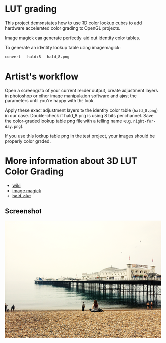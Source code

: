# LUT grading

This project demonstates how to use 3D color lookup cubes to add hardware accelerated color grading to OpenGL projects.

Image magick can generate perfectly laid out identity color tables.

To generate an identity lookup table using imagemagick:

	convert   hald:8   hald_8.png

# Artist's workflow

Open a screengrab of your current render output, create adjustment layers in photoshop or other image manipulation software and ajust the parameters until you're happy with the look.

Apply these exact adjustment layers to the identity color table (```hald_8.png```) in our case. Double-check if hald_8.png is using 8 bits per channel. Save the color-graded lookup table png file with a telling name (e.g. ```night-for-day.png```).

If you use this lookup table png in the test project, your images should be properly color graded.

# More information about 3D LUT Color Grading

* [wiki](https://en.wikipedia.org/wiki/3D_lookup_table)
* [image magick](http://www.imagemagick.org/Usage/color_mods/#hald-clut)
* [hald-clut](http://www.quelsolaar.com/technology/clut.html)

## Screenshot

![img](screenshot.png)